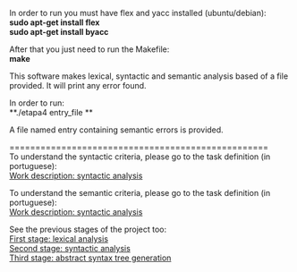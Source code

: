 In order to run you must have flex and yacc installed (ubuntu/debian):  
 **sudo apt-get install flex**  
 **sudo apt-get install byacc**  

After that you just need to run the Makefile:  
 **make**

This software makes lexical, syntactic and semantic analysis based of a file provided.
It will print any error found. 

In order to run:  
 **./etapa4  entry_file **  

A file named entry containing semantic errors is provided.

==================================================  
To understand the syntactic criteria, please go to the task definition (in portuguese):    
[Work description: syntactic analysis](https://bitbucket.org/bpsilva/compiler-02_syntactic_analysis/raw/ca77046c56d9f7fafab516dc0e3f3a504c5a924e/definition.pdf)  

To understand the semantic criteria, please go to the task definition (in portuguese):    
[Work description: syntactic analysis](https://bitbucket.org/bpsilva/compiler-03_semantic_analysis/raw/ca77046c56d9f7fafab516dc0e3f3a504c5a924e/definition.pdf)  


See the previous stages of the project too:  
[First stage: lexical analysis](https://bitbucket.org/bpsilva/compiler-01_lexical_analysis)  
[Second stage: syntactic analysis](https://bitbucket.org/bpsilva/compiler-02_syntactic_analysis/)  
[Third stage: abstract syntax tree generation](https://bitbucket.org/bpsilva/compiler-03_abstract_syntax_tree)